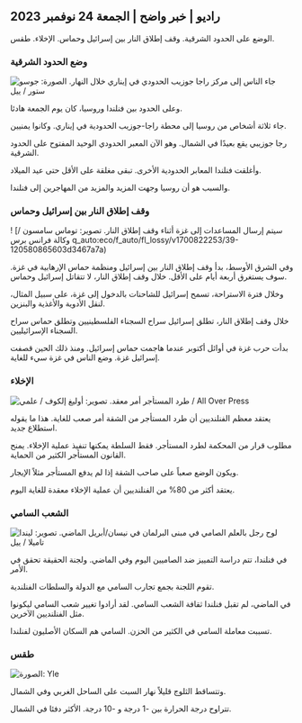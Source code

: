 ## راديو \| خبر واضح \| الجمعة 24 نوفمبر 2023

الوضع على الحدود الشرقية. وقف إطلاق النار بين إسرائيل وحماس. الإخلاء. طقس.

### وضع الحدود الشرقية

![جاء الناس إلى مركز راجا جوزيب الحدودي في إيناري خلال النهار. الصورة: جوسو ستور / ييل](https://images.cdn.yle.fi/image/upload/c_crop,h_3368,w_5986,x_0,y_0/ar_1.7777777777777777,c_fill,g_faces,h_675,w_1200/dpr_1.0/q_auto:eco/f_auto/fl_lossy/v1700827102/39-120618465608fd4818b7)

وعلى الحدود بين فنلندا وروسيا، كان يوم الجمعة هادئا.

جاء ثلاثة أشخاص من روسيا إلى محطة راجا-جوزيب الحدودية في إيناري. وكانوا يمنيين.

رجا جوزيبي يقع بعيدًا في الشمال. وهو الآن المعبر الحدودي الوحيد المفتوح على الحدود الشرقية.

وأغلقت فنلندا المعابر الحدودية الأخرى. تبقى مغلقة على الأقل حتى عيد الميلاد.

والسبب هو أن روسيا وجهت المزيد والمزيد من المهاجرين إلى فنلندا.

### وقف إطلاق النار بين إسرائيل وحماس

! [سيتم إرسال المساعدات إلى غزة أثناء وقف إطلاق النار. تصوير: توماس سامسون / وكالة فرانس برس q_auto:eco/f_auto/fl_lossy/v1700822253/39-120580865603d3467a7a)

وفي الشرق الأوسط، بدأ وقف إطلاق النار بين إسرائيل ومنظمة حماس الإرهابية في غزة. سوف يستغرق أربعة أيام على الأقل. خلال وقف إطلاق النار، لا تتقاتل إسرائيل وحماس.

وخلال فترة الاستراحة، تسمح إسرائيل للشاحنات بالدخول إلى غزة، على سبيل المثال، لنقل الأدوية والأغذية والبنزين.

خلال وقف إطلاق النار، تطلق إسرائيل سراح السجناء الفلسطينيين وتطلق حماس سراح السجناء الإسرائيليين.

بدأت حرب غزة في أوائل أكتوبر عندما هاجمت حماس إسرائيل. ومنذ ذلك الحين قصفت إسرائيل غزة. وضع الناس في غزة سيء للغاية.

### الإخلاء

![طرد المستأجر أمر معقد. تصوير: أوليغ إلكوف / علمي / All Over Press](https://images.cdn.yle.fi/image/upload/c_crop,h_3182,w_5657,x_121,y_740/ar_1.7777777777777777,c_fill,g_faces,h_675,w_1200/dpr_1.0/q_auto:eco/f_auto/fl_lossy/v1698135288/39-115380264d2449083906)

يعتقد معظم الفنلنديين أن طرد المستأجر من الشقة أمر صعب للغاية. هذا ما يقوله استطلاع جديد.

مطلوب قرار من المحكمة لطرد المستأجر. فقط السلطة يمكنها تنفيذ عملية الإخلاء. يمنح القانون المستأجر الكثير من الحماية.

ويكون الوضع صعباً على صاحب الشقة إذا لم يدفع المستأجر مثلاً الإيجار.

يعتقد أكثر من 80% من الفنلنديين أن عملية الإخلاء معقدة للغاية اليوم.

### الشعب السامي

![لوح رجل بالعلم الصامي في مبنى البرلمان في نيسان/أبريل الماضي. تصوير: ليندا تاميلا / ييل](https://images.cdn.yle.fi/image/upload/c_crop,h_659,w_1173,x_0,y_133/ar_1.7777777777777777,c_fill,g_faces,h_675,w_1200/dpr_1.0/q_auto:eco/f_auto/fl_lossy/v1693572536/39-10986686437da2797694)

في فنلندا، تتم دراسة التمييز ضد الصاميين اليوم وفي الماضي. ولجنة الحقيقة تحقق في الأمر.

تقوم اللجنة بجمع تجارب السامي مع الدولة والسلطات الفنلندية.

في الماضي، لم تقبل فنلندا ثقافة الشعب السامي. لقد أرادوا تغيير شعب السامي ليكونوا مثل الفنلنديين الآخرين.

تسببت معاملة السامي في الكثير من الحزن. السامي هم السكان الأصليون لفنلندا.

### طقس

![ الصورة: Yle](https://images.cdn.yle.fi/image/upload/c_crop,h_1080,w_1919,x_0,y_0/ar_1.7777777777777777,c_fill,g_faces,h_675,w_1200/dpr_1.0/q_auto:eco/f_auto/fl_lossy/v1700835658/39-12063856560b12785459)

وتتساقط الثلوج قليلاً نهار السبت على الساحل الغربي وفي الشمال.

تتراوح درجة الحرارة بين -1 درجة و -10 درجة. الأكثر دفئا في الشمال.